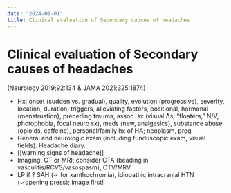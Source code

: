 ```yaml
---
date: "2024-01-01"
title: Clinical evaluation of Secondary causes of headaches
---
```


# Clinical evaluation of Secondary causes of headaches

(Neurology 2019;92:134 & JAMA 2021;325:1874)

* Hx: onset (sudden vs. gradual), quality, evolution (progressive), severity, location, duration, triggers, alleviating factors, positional, hormonal (menstruation), preceding trauma, assoc. sx (visual Δs, “floaters,” N/V, photophobia, focal neuro sx), meds (new, analgesics), substance abuse (opioids, caffeine), personal/family hx of HA; neoplasm, preg
* General and neurologic exam (including funduscopic exam, visual fields). Headache diary.
* [[warning signs of headache]]  
* Imaging: CT or MRI; consider CTA (beading in vasculitis/RCVS/vasospasm), CTV/MRV
* LP if ? SAH (✓ for xanthochromia), idiopathic intracranial HTN (✓opening press); image first!
